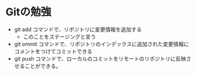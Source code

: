 # Gitの勉強
- git add コマンドで、リポジトリに変更情報を追加する
    - このことをステージングと言う
- git ommit コマンドで、リポジトリのインデックスに追加された変更情報にコメントをつけてコミットできる
- git push コマンドで、ローカルのコミットをリモートのリポジトリに反映させることができる。
